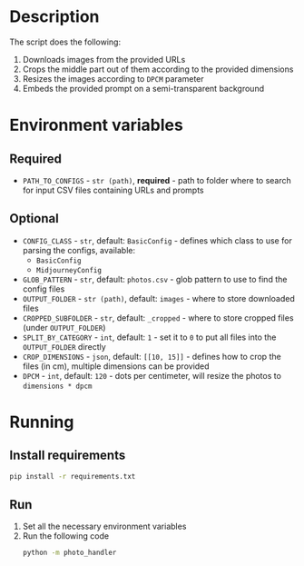 # Description

The script does the following:
1. Downloads images from the provided URLs
1. Crops the middle part out of them according to the provided dimensions
1. Resizes the images according to `DPCM` parameter
1. Embeds the provided prompt on a semi-transparent background

# Environment variables

## Required
- `PATH_TO_CONFIGS` - `str (path)`, **required** - path to folder where to search for input CSV files containing URLs and prompts

## Optional
- `CONFIG_CLASS` - `str`, default: `BasicConfig` - defines which class to use for parsing the configs, available:
  - `BasicConfig`
  - `MidjourneyConfig`
- `GLOB_PATTERN` - `str`, default: `photos.csv` - glob pattern to use to find the config files
- `OUTPUT_FOLDER` - `str (path)`, default: `images` - where to store downloaded files
- `CROPPED_SUBFOLDER` - `str`, default: `_cropped` - where to store cropped files (under `OUTPUT_FOLDER`)
- `SPLIT_BY_CATEGORY` - `int`, default: `1` - set it to `0` to put all files into the `OUTPUT_FOLDER` directly
- `CROP_DIMENSIONS` - `json`, default: `[[10, 15]]` - defines how to crop the files (in cm), multiple dimensions can be provided
- `DPCM` - `int`, default: `120` - dots per centimeter, will resize the photos to `dimensions * dpcm`

# Running

## Install requirements

```bash
pip install -r requirements.txt
```

## Run

1. Set all the necessary environment variables
1. Run the following code
    ```bash
    python -m photo_handler
    ```
